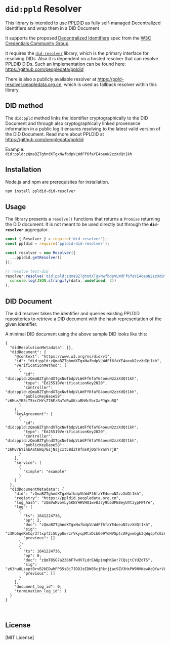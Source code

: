 # `did:ppld` Resolver

This library is intended to use [PPLDID](https://github.com/peopledata/ppldid) as fully self-managed Decentralized Identifiers and wrap them in a DID Document

It supports the proposed [Decentralized Identifiers](https://w3c.github.io/did-core/#identifier) spec from the [W3C Credentials Community Group](https://w3c-ccg.github.io/).

It requires the [`did-resolver`](https://github.com/decentralized-identity/did-resolver) library, which is the primary interface for resolving DIDs. Also it is dependent on a hosted resolver that can resolve PPLDID DIDs. Such an implementation can be found here: https://github.com/peopledata/ppldid

There is also a publicly available resolver at https://ppld-resolver.peopledata.org.cn, which is used as fallback resolver within this library.

## DID method

The `did:ppld` method links the identifier cryptographically to the DID Document and through also cryptographically linked provenance information in a public log it ensures resolving to the latest valid version of the DID Document. Read more about PPLDID at https://github.com/peopledata/ppldid

Example:    
`did:ppld:zQmaBZTghndXTgxNwfbdpVLWdFf6faYE4oeuN2zzXdQt1kh`

## Installation

Node.js and npm are prerequisites for installation.

```bash
npm install ppldid-did-resolver
```

## Usage

The library presents a `resolve()` functions that returns a `Promise` returning the  DID document. It is not meant to be used directly but through the **`did-resolver`** aggregator.    

```javascript
const { Resolver } = require('did-resolver');
const ppldid = require('ppldid-did-resolver');

const resolver = new Resolver({
  ...ppldid.getResolver()
});

// resolve test-did
resolver.resolve('did:ppld:zQmaBZTghndXTgxNwfbdpVLWdFf6faYE4oeuN2zzXdQt1kh').then(data =>
  console.log(JSON.stringify(data, undefined, 2))
);
```

## DID Document

The did resolver takes the identifier and queries existing PPLDID repositories to retrieve a DID document with the hash representation of the given identifier.

A minimal DID document using the above sample DID looks like this:

```
{
  "didResolutionMetadata": {},
  "didDocument": {
    "@context": "https://www.w3.org/ns/did/v1",
    "id": "did:ppld:zQmaBZTghndXTgxNwfbdpVLWdFf6faYE4oeuN2zzXdQt1kh",
    "verificationMethod": [
      {
        "id": "did:ppld:zQmaBZTghndXTgxNwfbdpVLWdFf6faYE4oeuN2zzXdQt1kh",
        "type": "Ed25519VerificationKey2020",
        "controller": "did:ppld:zQmaBZTghndXTgxNwfbdpVLWdFf6faYE4oeuN2zzXdQt1kh",
        "publicKeyBase58": "z6MusYB5iT5krCHYsZ76EzBaTdRwGKsaBhMcSbrXaPJgkuRQ"
      }
    ],
    "keyAgreement": [
      {
        "id": "did:ppld:zQmaBZTghndXTgxNwfbdpVLWdFf6faYE4oeuN2zzXdQt1kh",
        "type": "Ed25519VerificationKey2020",
        "controller": "did:ppld:zQmaBZTghndXTgxNwfbdpVLWdFf6faYE4oeuN2zzXdQt1kh",
        "publicKeyBase58": "z6Mv7EYihbAat6Wq7GsjNsjcxt58dZT8fmsRjQGTkYamYrjB"
      }
    ],
    "service": [
      {
        "simple": "example"
      }
    ]
  },
  "didDocumentMetadata": {
    "did": "zQmaBZTghndXTgxNwfbdpVLWdFf6faYE4oeuN2zzXdQt1kh",
    "registry": "https://ppldid.peopledata.org.cn",
    "log_hash": "zQmVwMvovLy5KNYHHVHQ1wv8J7y9L6UPE8eyU4tzypFWtYe",
    "log": [
      {
        "ts": 1641224736,
        "op": 2,
        "doc": "zQmaBZTghndXTgxNwfbdpVLWdFf6faYE4oeuN2zzXdQt1kh",
        "sig": "z3Kb5qeReCqr3ftxpf2i5UypUwrzrVkyspMtaDcb6e9YdHVSptcAFgvwbgk3qWqspTcGiKDYKXZZh8g6XyM2WPmNp",
        "previous": []
      },
      {
        "ts": 1641224736,
        "op": 0,
        "doc": "zQmT8SG7a238bF7wdV7LdrEAQpimqhKGor7CQsjtCYdZdTS",
        "sig": "z63hu8LseptBrvB2kEDwhPP35sBj7JDDJsEDW85cjRkrjjac9ZV3HxPW9NVKewHcQYwrVLVsnDCcm1RjbEARE5rJU",
        "previous": []
      }
    ],
    "document_log_id": 0,
    "termination_log_id": 1
  }
}
```

&nbsp;    

## License

[MIT License]
